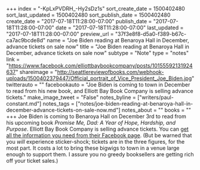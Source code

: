 +++
index = "-KpLxPVDRH_-Hy2sDz1s"
sort_create_date = 1500402480
sort_last_updated = 1500402480
sort_publish_date = 1500402480
create_date = "2017-07-18T11:28:00-07:00"
publish_date = "2017-07-18T11:28:00-07:00"
date = "2017-07-18T11:28:00-07:00"
last_updated = "2017-07-18T11:28:00-07:00"
preview_url = "37f3e8f8-d5a0-f389-b67c-ca7ac9bcde8d"
name = "Joe Biden reading at Benaroya Hall in December, advance tickets on sale now"
title = "Joe Biden reading at Benaroya Hall in December, advance tickets on sale now"
subtype = "Note"
type = "notes"
link = "https://www.facebook.com/elliottbaybookcompany/posts/10155592131924637"
shareimage = "http://seattlereviewofbooks.com/webhook-uploads/1500402379447/Official_portrait_of_Vice_President_Joe_Biden.jpg"
twitterauto = ""
facebookauto = "Joe Biden is coming to town in December to read from his new book, and Elliott Bay Book Company is selling advance tickets."
make_image_tweet = "False"
notes_byline = ["writers/paul-constant.md"]
notes_tags = ["notes/joe-biden-reading-at-benaroya-hall-in-december-advance-tickets-on-sale-now.md"]
notes_about = ""
books = ""
+++
Joe Biden is coming to Benaroya Hall on December 3rd to read from his upcoming book *Promise Me, Dad: A Year of Hope, Hardship, and Purpose*. Elliott Bay Book Company is selling advance tickets. You can [get all the information you need from their Facebook page](https://www.facebook.com/elliottbaybookcompany/posts/10155592131924637). (But be warned that you *will* experience sticker-shock; tickets are in the three figures, for the most part. It costs a lot to bring these bigwigs to town in a venue large enough to support them. I assure you no greedy booksellers are getting rich off your ticket sales.)